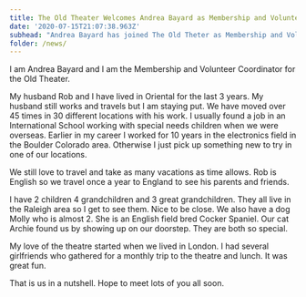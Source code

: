 ```yaml
---
title: The Old Theater Welcomes Andrea Bayard as Membership and Volunteer Coordinator
date: '2020-07-15T21:07:38.963Z'
subhead: "Andrea Bayard has joined The Old Theter as Membership and Volunteer Coordinator"
folder: /news/
---
```


I am Andrea Bayard and I am the Membership and Volunteer Coordinator for the Old Theater.  

My husband Rob and I have lived in Oriental for the last 3 years.  My husband still works and travels but I am staying put.  We have moved over 45 times in 30 different locations with his work.  I usually found a job in an International School working with special needs children when we were overseas. Earlier in my career I worked for 10 years in the electronics field in the Boulder Colorado area.  Otherwise I just pick up something new to try in one of our locations.

We still love to travel and take as many vacations as time allows.  Rob is English so we travel once a year to England to see his parents and friends.  

I have 2 children 4 grandchildren and 3 great grandchildren.  They all live in the Raleigh area so I get to see them.  Nice to be close.   We also have a dog Molly who is almost 2.  She is an English field bred Cocker Spaniel.   Our cat Archie found us by showing up on our doorstep.  They are both so special.

My love of the theatre started when we lived in London.  I had several girlfriends who gathered for a monthly trip to the theatre and lunch.  It was great fun.

That is us in a nutshell.  Hope to meet lots of you all soon.
